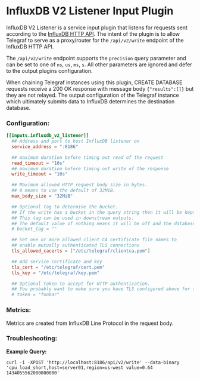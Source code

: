 # InfluxDB V2 Listener Input Plugin

InfluxDB V2 Listener is a service input plugin that listens for requests sent
according to the [InfluxDB HTTP API][influxdb_http_api].  The intent of the
plugin is to allow Telegraf to serve as a proxy/router for the `/api/v2/write`
endpoint of the InfluxDB HTTP API.

The `/api/v2/write` endpoint supports the `precision` query parameter and can be set
to one of `ns`, `us`, `ms`, `s`.  All other parameters are ignored and
defer to the output plugins configuration.

When chaining Telegraf instances using this plugin, CREATE DATABASE requests
receive a 200 OK response with message body `{"results":[]}` but they are not
relayed. The output configuration of the Telegraf instance which ultimately
submits data to InfluxDB determines the destination database.

### Configuration:

```toml
[[inputs.influxdb_v2_listener]]
  ## Address and port to host InfluxDB listener on
  service_address = ":8186"

  ## maximum duration before timing out read of the request
  read_timeout = "10s"
  ## maximum duration before timing out write of the response
  write_timeout = "10s"

  ## Maximum allowed HTTP request body size in bytes.
  ## 0 means to use the default of 32MiB.
  max_body_size = "32MiB"

  ## Optional tag to determine the bucket. 
  ## If the write has a bucket in the query string then it will be kept in this tag name.
  ## This tag can be used in downstream outputs.
  ## The default value of nothing means it will be off and the database will not be recorded.
  # bucket_tag = ""

  ## Set one or more allowed client CA certificate file names to
  ## enable mutually authenticated TLS connections
  tls_allowed_cacerts = ["/etc/telegraf/clientca.pem"]

  ## Add service certificate and key
  tls_cert = "/etc/telegraf/cert.pem"
  tls_key = "/etc/telegraf/key.pem"

  ## Optional token to accept for HTTP authentication.
  ## You probably want to make sure you have TLS configured above for this.
  # token = "foobar"
```

### Metrics:

Metrics are created from InfluxDB Line Protocol in the request body.

### Troubleshooting:

**Example Query:**
```
curl -i -XPOST 'http://localhost:8186/api/v2/write' --data-binary 'cpu_load_short,host=server01,region=us-west value=0.64 1434055562000000000'
```

[influxdb_http_api]: https://v2.docs.influxdata.com/v2.0/api/
